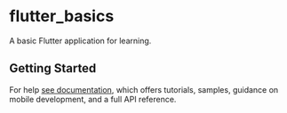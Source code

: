 # flutter_basics

A basic Flutter application for learning.

## Getting Started
For help [see documentation](https://flutter.dev/docs), which offers tutorials,
samples, guidance on mobile development, and a full API reference.
